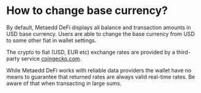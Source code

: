 # How to change base currency?

By default, Metaedd DeFi displays all balance and transaction amounts in USD base currency. Users are able to change the base currency from USD to some other fiat in wallet settings.

The crypto to fiat (USD, EUR etc) exchange rates are provided by a third-party service [coingecko.com](https://coingecko.com).

While Metaedd DeFi works with reliable data providers the wallet have no means to guarantee that returned rates are always valid real-time rates. Be aware of that when transacting in large sums.
